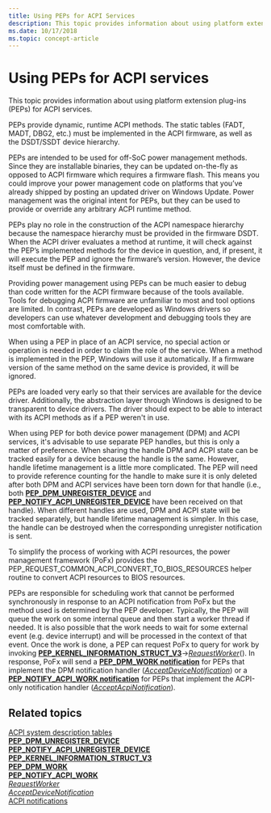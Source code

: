 ```yaml
---
title: Using PEPs for ACPI Services
description: This topic provides information about using platform extension plug-ins (PEPs) for ACPI services.
ms.date: 10/17/2018
ms.topic: concept-article
---
```


# Using PEPs for ACPI services


This topic provides information about using platform extension plug-ins (PEPs) for ACPI services.

PEPs provide dynamic, runtime ACPI methods. The static tables (FADT, MADT, DBG2, etc.) must be implemented in the ACPI firmware, as well as the DSDT/SSDT device hierarchy.

PEPs are intended to be used for off-SoC power management methods. Since they are installable binaries, they can be updated on-the-fly as opposed to ACPI firmware which requires a firmware flash. This means you could improve your power management code on platforms that you’ve already shipped by posting an updated driver on Windows Update. Power management was the original intent for PEPs, but they can be used to provide or override any arbitrary ACPI runtime method.

PEPs play no role in the construction of the ACPI namespace hierarchy because the namespace hierarchy must be provided in the firmware DSDT. When the ACPI driver evaluates a method at runtime, it will check against the PEP’s implemented methods for the device in question, and, if present, it will execute the PEP and ignore the firmware’s version. However, the device itself must be defined in the firmware.

Providing power management using PEPs can be much easier to debug than code written for the ACPI firmware because of the tools available. Tools for debugging ACPI firmware are unfamiliar to most and tool options are limited. In contrast, PEPs are developed as Windows drivers so developers can use whatever development and debugging tools they are most comfortable with.

When using a PEP in place of an ACPI service, no special action or operation is needed in order to claim the role of the service. When a method is implemented in the PEP, Windows will use it automatically. If a firmware version of the same method on the same device is provided, it will be ignored.

PEPs are loaded very early so that their services are available for the device driver. Additionally, the abstraction layer through Windows is designed to be transparent to device drivers. The driver should expect to be able to interact with its ACPI methods as if a PEP weren't in use.

When using PEP for both device power management (DPM) and ACPI services, it's advisable to use separate PEP handles, but this is only a matter of preference. When sharing the handle DPM and ACPI state can be tracked easily for a device because the handle is the same. However, handle lifetime management is a little more complicated. The PEP will need to provide reference counting for the handle to make sure it is only deleted after both DPM and ACPI services have been torn down for that handle (i.e., both [**PEP\_DPM\_UNREGISTER\_DEVICE**](/windows-hardware/drivers/ddi/index) and [**PEP\_NOTIFY\_ACPI\_UNREGISTER\_DEVICE**](/windows-hardware/drivers/ddi/index) have been received on that handle). When different handles are used, DPM and ACPI state will be tracked separately, but handle lifetime management is simpler. In this case, the handle can be destroyed when the corresponding unregister notification is sent.

To simplify the process of working with ACPI resources, the power management framework (PoFx) provides the PEP\_REQUEST\_COMMON\_ACPI\_CONVERT\_TO\_BIOS\_RESOURCES helper routine to convert ACPI resources to BIOS resources.

PEPs are responsible for scheduling work that cannot be performed synchronously in response to an ACPI notification from PoFx but the method used is determined by the PEP developer. Typically, the PEP will queue the work on some internal queue and then start a worker thread if needed. It is also possible that the work needs to wait for some external event (e.g. device interrupt) and will be processed in the context of that event. Once the work is done, a PEP can request PoFx to query for work by invoking [**PEP\_KERNEL\_INFORMATION\_STRUCT\_V3**](/windows-hardware/drivers/ddi/pepfx/ns-pepfx-_pep_kernel_information_struct_v3)-&gt;[*RequestWorker*](/windows-hardware/drivers/ddi/pepfx/nc-pepfx-pofxcallbackrequestworker)(). In response, PoFx will send a [**PEP\_DPM\_WORK notification**](/windows-hardware/drivers/ddi/index) for PEPs that implement the DPM notification handler ([*AcceptDeviceNotification*](/windows-hardware/drivers/ddi/pepfx/nc-pepfx-pepcallbacknotifydpm)) or a [**PEP\_NOTIFY\_ACPI\_WORK notification**](/windows-hardware/drivers/ddi/index) for PEPs that implement the ACPI-only notification handler ([*AcceptAcpiNotification*](/windows-hardware/drivers/ddi/pepfx/nc-pepfx-pepcallbacknotifyacpi)).

## Related topics
[ACPI system description tables](../bringup/acpi-system-description-tables.md)  
[**PEP\_DPM\_UNREGISTER\_DEVICE**](/windows-hardware/drivers/ddi/index)  
[**PEP\_NOTIFY\_ACPI\_UNREGISTER\_DEVICE**](/windows-hardware/drivers/ddi/index)  
[**PEP\_KERNEL\_INFORMATION\_STRUCT\_V3**](/windows-hardware/drivers/ddi/pepfx/ns-pepfx-_pep_kernel_information_struct_v3)  
[**PEP\_DPM\_WORK**](/windows-hardware/drivers/ddi/index)  
[**PEP\_NOTIFY\_ACPI\_WORK**](/windows-hardware/drivers/ddi/index)  
[*RequestWorker*](/windows-hardware/drivers/ddi/pepfx/nc-pepfx-pofxcallbackrequestworker)  
[*AcceptDeviceNotification*](/windows-hardware/drivers/ddi/pepfx/nc-pepfx-pepcallbacknotifydpm)  
[ACPI notifications](/windows-hardware/drivers/ddi/_acpi)
